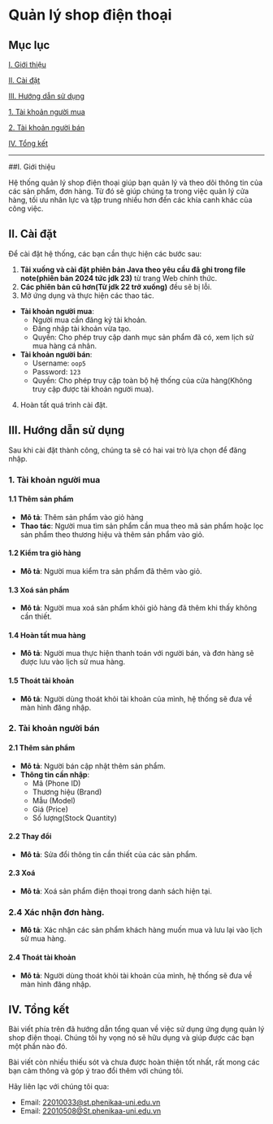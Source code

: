 # Quản lý shop điện thoại

## Mục lục

[I. Giới thiệu](#Gioithieu)

[II. Cài đặt](#Caidat)

[III. Hướng dẫn sử dụng](#HDSD)

[1. Tài khoản người mua](#nguoimua)

[2. Tài khoản người bán](#nguoiban)

[IV. Tổng kết](#Tongket)

---

<a name = "Gioithieu"></a>

##I. Giới thiệu

Hệ thống quản lý shop điện thoại giúp bạn quản lý và theo dõi thông tin của các sản phẩm, đơn hàng. Từ đó sẽ giúp chúng ta trong việc quản lý cửa hàng, tối ưu nhân lực và tập trung nhiều hơn đến các khía canh khác của công việc.

<a name = "Caidat"></a>

## II. Cài đặt

Để cài đặt hệ thống, các bạn cần thực hiện các bước sau:

1. **Tải xuống và cài đặt phiên bản Java theo yêu cầu đã ghi trong file note(phiên bản 2024 tức jdk 23)** từ trang Web chính thức.
2. **Các phiên bản cũ hơn(Từ jdk 22 trở xuống)** đều sẽ bị lỗi.
3. Mở ứng dụng và thực hiện các thao tác.

- **Tài khoản người mua**:
  - Người mua cần đăng ký tài khoản.
  - Đăng nhập tài khoản vừa tạo.
  - Quyền: Cho phép truy cập danh mục sản phẩm đã có, xem lịch sử mua hàng cá nhân.
- **Tài khoản người bán**:
  - Username: `oop5`
  - Password: `123`
  - Quyền: Cho phép truy cập toàn bộ hệ thống của cửa hàng(Không truy cập được tài khoản người mua).

4. Hoàn tất quá trình cài đặt.

<a name = "HDSD"></a>

## III. Hướng dẫn sử dụng

Sau khi cài đặt thành công, chúng ta sẽ có hai vai trò lựa chọn để đăng nhập.

<a name = "nguoimua"></a>

### 1. Tài khoản người mua

#### 1.1 Thêm sản phẩm

- **Mô tả**: Thêm sản phẩm vào giỏ hàng
- **Thao tác**: Người mua tìm sản phẩm cần mua theo mã sản phẩm hoặc lọc sản phẩm theo thương hiệu và thêm sản phẩm vào giỏ.

#### 1.2 Kiểm tra giỏ hàng

- **Mô tả**: Người mua kiểm tra sản phẩm đã thêm vào giỏ.

#### 1.3 Xoá sản phẩm

- **Mô tả**: Người mua xoá sản phẩm khỏi giỏ hàng đã thêm khi thấy không cần thiết.
  
#### 1.4 Hoàn tất mua hàng

- **Mô tả**: Người mua thực hiện thanh toán với người bán, và đơn hàng sẽ được lưu vào lịch sử mua hàng.

#### 1.5 Thoát tài khoản

- **Mô tả**: Người dùng thoát khỏi tài khoản của mình, hệ thống sẽ đưa về màn hình đăng nhập.

<a name = "nguoiban"></a>

### 2. Tài khoản người bán

#### 2.1 Thêm sản phẩm

- **Mô tả**: Người bán cập nhật thêm sản phẩm.
- **Thông tin cần nhập**:
  - Mã (Phone ID)
  - Thương hiệu (Brand)
  - Mẫu (Model)
  - Giá (Price)
  - Số lượng(Stock Quantity)

#### 2.2 Thay đổi

- **Mô tả**: Sửa đổi thông tin cần thiết của các sản phẩm.

#### 2.3 Xoá

- **Mô tả**: Xoá sản phẩm điện thoại trong danh sách hiện tại.

### 2.4 Xác nhận đơn hàng.
- **Mô tả**: Xác nhận các sản phẩm khách hàng muốn mua và lưu lại vào lịch sử mua hàng.

#### 2.4 Thoát tài khoản

- **Mô tả**: Người dùng thoát khỏi tài khoản của mình, hệ thống sẽ đưa về màn hình đăng nhập.

<a name = "Tongket"></a>

## IV. Tổng kết

Bài viết phía trên đã hướng dẫn tổng quan về việc sử dụng ứng dụng quản lý shop điện thoại. Chúng tôi hy vọng nó sẽ hữu dụng và giúp được các bạn một phần nào đó.

Bài viết còn nhiều thiếu sót và chưa được hoàn thiện tốt nhất, rất mong các bạn cảm thông và góp ý trao đổi thêm với chúng tôi.

Hãy liên lạc với chúng tôi qua:

- Email: 22010033@st.phenikaa-uni.edu.vn
- Email: 22010508@St.phenikaa-uni.edu.vn
